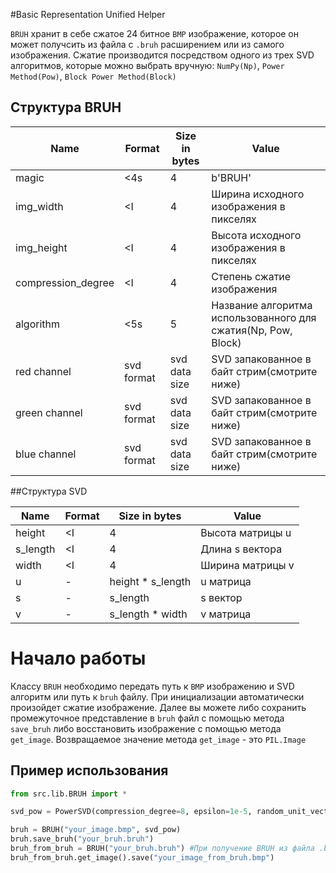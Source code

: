 #Basic Representation Unified Helper

`BRUH` хранит в себе сжатое 24 битное `BMP` изображение, которое он может получсить из файла с `.bruh` расширением или из самого изображения. 
Сжатие производится посредством одного из трех SVD алгоритмов, которые можно выбрать вручную: `NumPy(Np)`, `Power Method(Pow)`, `Block Power Method(Block)`

## Структура BRUH

| Name               | Format     | Size in bytes | Value                                                         |
|--------------------|------------|---------------|---------------------------------------------------------------|
| magic              | <4s        | 4             | b'BRUH'                                                       |
| img_width          | <I         | 4             | Ширина исходного изображения в пикселях                       |
| img_height         | <I         | 4             | Высота исходного изображения в пикселях                       |
| compression_degree | <I         | 4             | Степень сжатие изображения                                    |
| algorithm          | <5s        | 5             | Название алгоритма использованного для сжатия(Np, Pow, Block) |
| red channel        | svd format | svd data size | SVD запакованное в байт стрим(смотрите ниже)                  |
| green channel      | svd format | svd data size | SVD запакованное в байт стрим(смотрите ниже)                  |
| blue channel       | svd format | svd data size | SVD запакованное в байт стрим(смотрите ниже)                  |

##Структура SVD

| Name     | Format | Size in bytes      | Value                     |
|----------|--------|--------------------|---------------------------|
| height   | <I     | 4                  | Высота матрицы u          |
| s_length | <I     | 4                  | Длина s вектора           |
| width    | <I     | 4                  | Ширина матрицы v          |
| u        | -      | height * s_length  | u матрица                 |
| s        | -      | s_length           | s вектор                  |
| v        | -      | s_length * width   | v матрица                 |

# Начало работы

Классу `BRUH` необходимо передать путь к `BMP` изображению и SVD алгоритм или путь к `bruh` файлу. При инициализации автоматически произойдет сжатие изображение.
Далее вы можете либо сохранить промежуточное представление в `bruh` файл с помощью метода `save_bruh` либо восстановить изображение с помощью метода `get_image`. 
Возвращаемое значение метода `get_image` - это `PIL.Image`

## Пример использования

```python
from src.lib.BRUH import *

svd_pow = PowerSVD(compression_degree=8, epsilon=1e-5, random_unit_vector_seed=0x3ae6ca)

bruh = BRUH("your_image.bmp", svd_pow)
bruh.save_bruh("your_bruh.bruh")
bruh_from_bruh = BRUH("your_bruh.bruh") #При получение BRUH из файла .bruh svd алгоритм указывать не обязательно
bruh_from_bruh.get_image().save("your_image_from_bruh.bmp")
```

